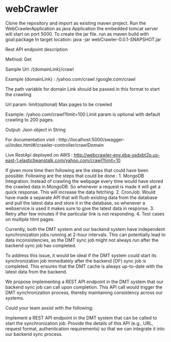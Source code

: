 # webCrawler

Clone the repository and import as existing maven project.
Run the WebCrawlerApplication as java Application the embedded tomcat server will start on port 5000.
To create the jar file. run as maven build with goal:package
In target location: java -jar webCrawler-0.0.1-SNAPSHOT.jar

Rest API endpoint description

Method: Get			

Sample Url: /{domainLink}/crawl

Example {domainLink} : /yahoo.com/crawl
						/google.com/crawl
						
The path variable for domain Link should be passed in this format to start the crawling


Url param: limit(optional)
			Max pages to be crawled
			
Example: /yahoo.com/crawl?limit=100
		Limit param is optional with default crawling to 200 pages.
		
		
Output:
Json object in String

For documentation visit : http://localhost:5000/swagger-ui/index.html#/crawler-controller/crawlDomain

Live RestApi deployed on AWS : http://webcrawler-env.eba-ssdxbt2p.us-east-1.elasticbeanstalk.com/yahoo.com/crawl?limit=10

If given more time then following are the steps that could have been possible:
Following are the steps that could be done :
	1. MongoDB Integration: Instead of crawling the webpage every time would have stored the crawled data in MongoDB. So whenever a request is made it will get a quick response. This will increase the data fetching.
	2. CronJob: Would have made a separate API that will flush existing data from the database and pull the latest data and store it in the database, so whenever a webservice is used it makes sure to give the latest data in response.
	3. Retry after few minutes if the particular link is not responding.
	4. Test cases on multiple html pages.





Currently, both the DMT system and our backend system have independent synchronization jobs running at 2-hour intervals. This can potentially lead to data inconsistencies, as the DMT sync job might not always run after the backend sync job has completed.

To address this issue, it would be ideal if the DMT system could start its synchronization job immediately after the backend (OF) sync job is completed. This ensures that the DMT cache is always up-to-date with the latest data from the backend.

We propose implementing a REST API endpoint in the DMT system that our backend sync job can call upon completion. This API call would trigger the DMT synchronization process, thereby maintaining consistency across our systems.

Could your team assist with the following:

Implement a REST API endpoint in the DMT system that can be called to start the synchronization job.
Provide the details of this API (e.g., URL, request format, authentication requirements) so that we can integrate it into our backend sync process.
